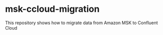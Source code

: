 # msk-ccloud-migration
This repository shows how to migrate data from Amazon MSK to Confluent Cloud

